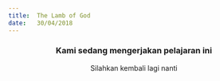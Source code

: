 ```yaml
---
title:  The Lamb of God
date:   30/04/2018
---
```


### <center>Kami sedang mengerjakan pelajaran ini</center>
<center>Silahkan kembali lagi nanti</center>